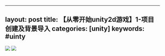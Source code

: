 
---
layout: post
title: 【从零开始unity2d游戏】1-项目创建及背景导入
categories: [unity]
keywords: #uinty
---

![](2021-11-14-14-44-00.png)
![](../assets/images/artcles/2021-10-24-[unity]-8-打包及发布.assets/2021-11-14-14-45-04.png)